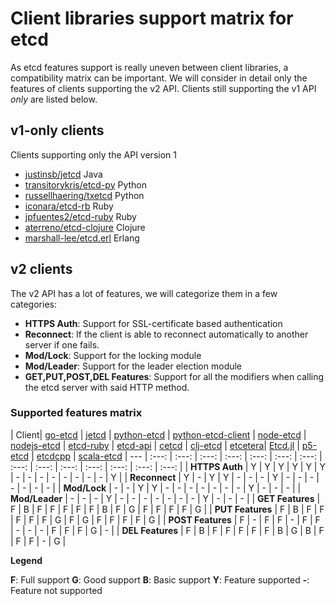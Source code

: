 # Client libraries support matrix for etcd

As etcd features support is really uneven between client libraries, a compatibility matrix can be important.
We will consider in detail only the features of clients supporting the v2 API. Clients still supporting the v1 API *only* are listed below.

## v1-only clients

Clients supporting only the API version 1

- [justinsb/jetcd](https://github.com/justinsb/jetcd) Java
- [transitorykris/etcd-py](https://github.com/transitorykris/etcd-py) Python
- [russellhaering/txetcd](https://github.com/russellhaering/txetcd) Python
- [iconara/etcd-rb](https://github.com/iconara/etcd-rb) Ruby
- [jpfuentes2/etcd-ruby](https://github.com/jpfuentes2/etcd-ruby) Ruby
- [aterreno/etcd-clojure](https://github.com/aterreno/etcd-clojure) Clojure
- [marshall-lee/etcd.erl](https://github.com/marshall-lee/etcd.erl) Erlang


## v2 clients

The v2 API has a lot of features, we will categorize them in a few categories:

- **HTTPS Auth**: Support for SSL-certificate based authentication
- **Reconnect**: If the client is able to reconnect automatically to another server if one fails.
- **Mod/Lock**: Support for the locking module
- **Mod/Leader**: Support for the leader election module
- **GET,PUT,POST,DEL Features**: Support for all the modifiers when calling the etcd server with said HTTP method.


### Supported features matrix

| Client| [go-etcd](https://github.com/coreos/go-etcd) | [jetcd](https://github.com/diwakergupta/jetcd) | [python-etcd](https://github.com/jplana/python-etcd) | [python-etcd-client](https://github.com/dsoprea/PythonEtcdClient) | [node-etcd](https://github.com/stianeikeland/node-etcd) | [nodejs-etcd](https://github.com/lavagetto/nodejs-etcd) | [etcd-ruby](https://github.com/ranjib/etcd-ruby) | [etcd-api](https://github.com/jdarcy/etcd-api) | [cetcd](https://github.com/dwwoelfel/cetcd) |  [clj-etcd](https://github.com/rthomas/clj-etcd) | [etcetera](https://github.com/drusellers/etcetera)| [Etcd.jl](https://github.com/forio/Etcd.jl) | [p5-etcd](https://metacpan.org/release/Etcd) | [etcdcpp](https://github.com/edwardcapriolo/etcdcpp) | [scala-etcd](https://github.com/nikore/scala-etcd)
| --- | :---: | :---: | :---: | :---: | :---: | :---: | :---: | :---: | :---: | :---: | :---: | :---: | :---: | :---: | 
| **HTTPS Auth**    | Y | Y | Y | Y | Y | Y | - | - | - | - | - | - | - | - | Y |
| **Reconnect**     | Y | - | Y | Y | - | - | - | Y | - | - | - | - | - | - | - |
| **Mod/Lock**      | - | - | Y | Y | - | - | - | - | - | - | - | Y | - | - | - |
| **Mod/Leader**    | - | - | - | Y | - | - | - | - | - | - | - | Y | - | - | - |
| **GET Features**  | F | B | F | F | F | F | F | B | F | G | F | F | F | F | G |
| **PUT Features**  | F | B | F | F | F | F | F | G | F | G | F | F | F | F | G |
| **POST Features** | F | - | F | F | - | F | F | - | - | - | F | F | F | G | - |
| **DEL Features**  | F | B | F | F | F | F | F | B | G | B | F | F | F | - | G |

**Legend**

**F**: Full support **G**: Good support **B**: Basic support
**Y**: Feature supported  **-**: Feature not supported
